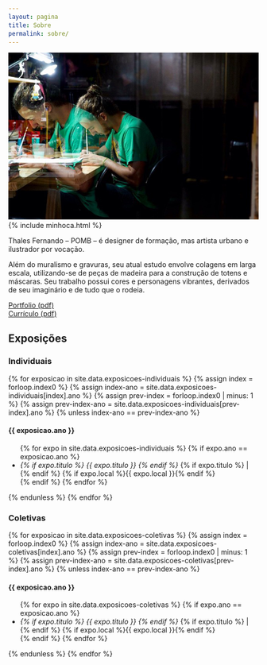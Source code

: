 ```yaml
---
layout: pagina
title: Sobre
permalink: sobre/
---
```


<section>
	<article class="s1_2 s2_2 s3_7 s4_6">
		<img class="sobre-img" src="/img/sobre.jpg">
		<article class="minhoca">
			{% include minhoca.html %}
		</article>
	</article>
	<article class="s1_0 s2_1 s3_1 s4_2"></article>
	<article class="s1_2 s2_3 s3_4 s4_3 about-text">
		<p>
			Thales Fernando – POMB – é designer de formação, mas artista urbano e ilustrador por vocação.
		</p>
		<p>
			Além do muralismo e gravuras, seu atual estudo envolve colagens em larga escala, utilizando­-se de peças de madeira para a construção de totens e máscaras. Seu trabalho possui cores e personagens vibrantes, derivados de seu imaginário e de tudo que o rodeia.
		</p>
		<p class="destaque">
			<a href="http://pomb.com.br/portfolio_pomb.pdf" target="_blank">Portfolio (pdf)</a><br/>
			<a href="http://pomb.com.br/curriculo_pomb.pdf" target="_blank">Currículo (pdf)</a>
		</p>
	</article>

</section>

<section>
		<h2>
			Exposições
		</h2>
	<article class="s1_0 s2_2 s3_4 s4_4"></article>
	<article class="s1_2 s2_2 s3_4 s4_3">
		<h3>
			­Individuais
		</h3>
		{% for exposicao in site.data.exposicoes-individuais %}
			{% assign index = forloop.index0 %}
			{% assign index-ano = site.data.exposicoes-individuais[index].ano %}
			{% assign prev-index = forloop.index0 | minus: 1 %}
			{% assign prev-index-ano = site.data.exposicoes-individuais[prev-index].ano %}
			{% unless index-ano == prev-index-ano %}
				<h4>{{ exposicao.ano }}</h4>
				<ul>
				{% for expo in site.data.exposicoes-individuais %}
					{% if expo.ano == exposicao.ano %}
						<li><i>{% if expo.titulo %} {{ expo.titulo }} {% endif %}</i>
						{% if expo.titulo %} | {% endif %}
						{% if expo.local %}{{ expo.local }}{% endif %}</li>
					{% endif %}
				{% endfor %}
				</ul>
			{% endunless %}
		{% endfor %}
	</article>
	<article class="s1_0 s2_0 s3_0 s4_1"></article>
	<article class="s1_2 s2_2 s3_4 s4_3">
		<h3>
			­Coletivas
		</h3>
		{% for exposicao in site.data.exposicoes-coletivas %}
			{% assign index = forloop.index0 %}
			{% assign index-ano = site.data.exposicoes-coletivas[index].ano %}
			{% assign prev-index = forloop.index0 | minus: 1 %}
			{% assign prev-index-ano = site.data.exposicoes-coletivas[prev-index].ano %}
			{% unless index-ano == prev-index-ano %}
				<h4>{{ exposicao.ano }}</h4>
				<ul>
				{% for expo in site.data.exposicoes-coletivas %}
					{% if expo.ano == exposicao.ano %}
						<li><i>{% if expo.titulo %} {{ expo.titulo }} {% endif %}</i>
						{% if expo.titulo %} | {% endif %}
						{% if expo.local %}{{ expo.local }}{% endif %}</li>
					{% endif %}
				{% endfor %}
				</ul>
			{% endunless %}
		{% endfor %}
	</article>
	<article class="s1_0 s2_0 s3_0 s4_1"></article>

</section>